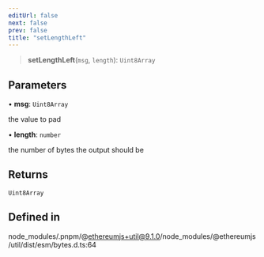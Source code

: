 ```yaml
---
editUrl: false
next: false
prev: false
title: "setLengthLeft"
---
```


> **setLengthLeft**(`msg`, `length`): `Uint8Array`

## Parameters

• **msg**: `Uint8Array`

the value to pad

• **length**: `number`

the number of bytes the output should be

## Returns

`Uint8Array`

## Defined in

node\_modules/.pnpm/@ethereumjs+util@9.1.0/node\_modules/@ethereumjs/util/dist/esm/bytes.d.ts:64
